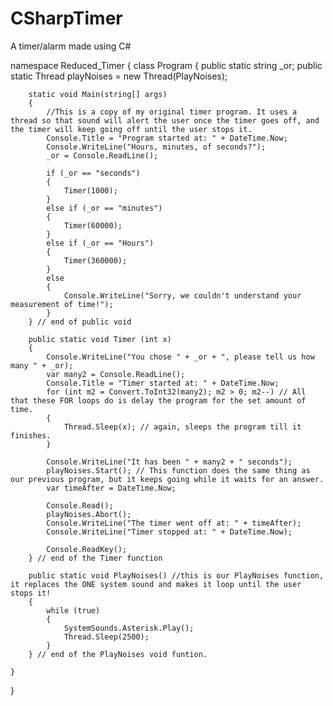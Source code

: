 # CSharpTimer
A timer/alarm made using C#




namespace Reduced_Timer
{
    class Program
    {
        public static string _or;
        public static Thread playNoises = new Thread(PlayNoises);

        static void Main(string[] args)
        {
            //This is a copy of my original timer program. It uses a thread so that sound will alert the user once the timer goes off, and the timer will keep going off until the user stops it.
            Console.Title = "Program started at: " + DateTime.Now;
            Console.WriteLine("Hours, minutes, of seconds?");
            _or = Console.ReadLine();

            if (_or == "seconds")
            {
                Timer(1000);
            }
            else if (_or == "minutes")
            {
                Timer(60000);
            }
            else if (_or == "Hours")
            {
                Timer(360000);
            }
            else
            {
                Console.WriteLine("Sorry, we couldn't understand your measurement of time!");
            }
        } // end of public void

        public static void Timer (int x)
        {
            Console.WriteLine("You chose " + _or + ", please tell us how many " + _or);
            var many2 = Console.ReadLine();
            Console.Title = "Timer started at: " + DateTime.Now;
            for (int m2 = Convert.ToInt32(many2); m2 > 0; m2--) // All that these FOR loops do is delay the program for the set amount of time.
            {
                Thread.Sleep(x); // again, sleeps the program till it finishes.
            }

            Console.WriteLine("It has been " + many2 + " seconds");
            playNoises.Start(); // This function does the same thing as our previous program, but it keeps going while it waits for an answer.
            var timeAfter = DateTime.Now;

            Console.Read();
            playNoises.Abort();
            Console.WriteLine("The timer went off at: " + timeAfter);
            Console.WriteLine("Timer stopped at: " + DateTime.Now);

            Console.ReadKey();
        } // end of the Timer function

        public static void PlayNoises() //this is our PlayNoises function, it replaces the ONE system sound and makes it loop until the user stops it!
        {
            while (true)
            {
                SystemSounds.Asterisk.Play();
                Thread.Sleep(2500);
            }
        } // end of the PlayNoises void funtion.

    }
}
